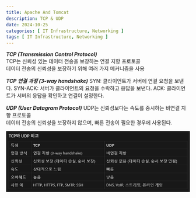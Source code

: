 ```yaml
---
title: Apache And Tomcat
description: TCP & UDP
date: 2024-10-25
categories: [ IT Infrastructure, Networking ]
tags: [ IT Infrastructure, Networking ]
---
```


***TCP (Transmission Control Protocol)***  
TCP는 신뢰성 있는 데이터 전송을 보장하는 연결 지향 프로토콜  
데이터 전송의 신뢰성을 보장하기 위해 여러 가지 메커니즘을 사용   
  
***TCP 연결 과정 (3-way handshake)***
SYN: 클라이언트가 서버에 연결 요청을 보낸다.
SYN-ACK: 서버가 클라이언트의 요청을 수락하고 응답을 보낸다.
ACK: 클라이언트가 서버의 응답을 확인하고 연결이 설정한다.
  
***UDP (User Datagram Protocol)***
UDP는 신뢰성보다는 속도를 중시하는 비연결 지향 프로토콜   
데이터 전송의 신뢰성을 보장하지 않으며, 빠른 전송이 필요한 경우에 사용된다.  
  
<img src="/assets/img/networking/tcp&udp.png" width="600px" />  